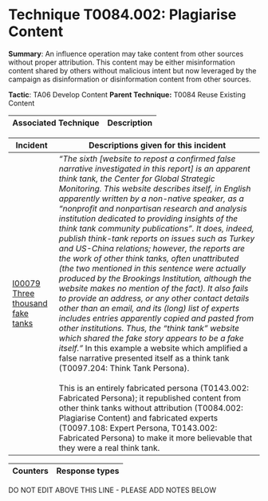 # Technique T0084.002: Plagiarise Content

**Summary**: An influence operation may take content from other sources without proper attribution. This content may be either misinformation content shared by others without malicious intent but now leveraged by the campaign as disinformation or disinformation content from other sources.

**Tactic**: TA06 Develop Content            **Parent Technique:** T0084 Reuse Existing Content


| Associated Technique | Description |
| --------- | ------------------------- |



| Incident | Descriptions given for this incident |
| -------- | -------------------- |
| [I00079 Three thousand fake tanks](../../generated_pages/incidents/I00079.md) | <i>“The sixth [website to repost a confirmed false narrative investigated in this report] is an apparent think tank, the Center for Global Strategic Monitoring. This website describes itself, in English apparently written by a non-native speaker, as a “nonprofit and nonpartisan research and analysis institution dedicated to providing insights of the think tank community publications”. It does, indeed, publish think-tank reports on issues such as Turkey and US-China relations; however, the reports are the work of other think tanks, often unattributed (the two mentioned in this sentence were actually produced by the Brookings Institution, although the website makes no mention of the fact). It also fails to provide an address, or any other contact details other than an email, and its (long) list of experts includes entries apparently copied and pasted from other institutions. Thus, the “think tank” website which shared the fake story appears to be a fake itself.”</i> In this example a website which amplified a false narrative presented itself as a think tank (T0097.204: Think Tank Persona).<br><br> This is an entirely fabricated persona (T0143.002: Fabricated Persona); it republished content from other think tanks without attribution (T0084.002: Plagiarise Content) and fabricated experts (T0097.108: Expert Persona, T0143.002: Fabricated Persona) to make it more believable that they were a real think tank. |



| Counters | Response types |
| -------- | -------------- |


DO NOT EDIT ABOVE THIS LINE - PLEASE ADD NOTES BELOW